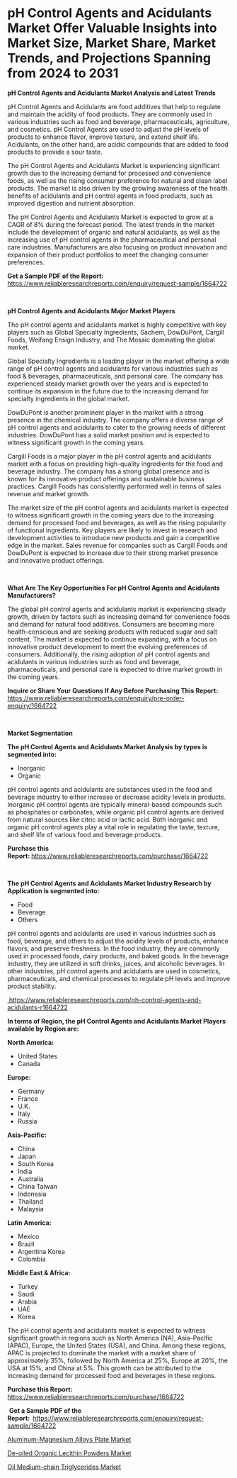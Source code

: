 <p><h1>pH Control Agents and Acidulants Market Offer Valuable Insights into Market Size, Market Share, Market Trends, and Projections Spanning from 2024 to 2031</h1></p><p><strong>pH Control Agents and Acidulants Market Analysis and Latest Trends</strong></p>
<p><p>pH Control Agents and Acidulants are food additives that help to regulate and maintain the acidity of food products. They are commonly used in various industries such as food and beverage, pharmaceuticals, agriculture, and cosmetics. pH Control Agents are used to adjust the pH levels of products to enhance flavor, improve texture, and extend shelf life. Acidulants, on the other hand, are acidic compounds that are added to food products to provide a sour taste.</p><p>The pH Control Agents and Acidulants Market is experiencing significant growth due to the increasing demand for processed and convenience foods, as well as the rising consumer preference for natural and clean label products. The market is also driven by the growing awareness of the health benefits of acidulants and pH control agents in food products, such as improved digestion and nutrient absorption.</p><p>The pH Control Agents and Acidulants Market is expected to grow at a CAGR of 8% during the forecast period. The latest trends in the market include the development of organic and natural acidulants, as well as the increasing use of pH control agents in the pharmaceutical and personal care industries. Manufacturers are also focusing on product innovation and expansion of their product portfolios to meet the changing consumer preferences.</p></p>
<p><strong>Get a Sample PDF of the Report:&nbsp;</strong> <a href="https://www.reliableresearchreports.com/enquiry/request-sample/1664722">https://www.reliableresearchreports.com/enquiry/request-sample/1664722</a></p>
<p>&nbsp;</p>
<p><strong>pH Control Agents and Acidulants Major Market Players</strong></p>
<p><p>The pH control agents and acidulants market is highly competitive with key players such as Global Specialty Ingredients, Sachem, DowDuPont, Cargill Foods, Weifang Ensign Industry, and The Mosaic dominating the global market.</p><p>Global Specialty Ingredients is a leading player in the market offering a wide range of pH control agents and acidulants for various industries such as food & beverages, pharmaceuticals, and personal care. The company has experienced steady market growth over the years and is expected to continue its expansion in the future due to the increasing demand for specialty ingredients in the global market.</p><p>DowDuPont is another prominent player in the market with a strong presence in the chemical industry. The company offers a diverse range of pH control agents and acidulants to cater to the growing needs of different industries. DowDuPont has a solid market position and is expected to witness significant growth in the coming years.</p><p>Cargill Foods is a major player in the pH control agents and acidulants market with a focus on providing high-quality ingredients for the food and beverage industry. The company has a strong global presence and is known for its innovative product offerings and sustainable business practices. Cargill Foods has consistently performed well in terms of sales revenue and market growth.</p><p>The market size of the pH control agents and acidulants market is expected to witness significant growth in the coming years due to the increasing demand for processed food and beverages, as well as the rising popularity of functional ingredients. Key players are likely to invest in research and development activities to introduce new products and gain a competitive edge in the market. Sales revenue for companies such as Cargill Foods and DowDuPont is expected to increase due to their strong market presence and innovative product offerings.</p></p>
<p>&nbsp;</p>
<p><strong>What Are The Key Opportunities For pH Control Agents and Acidulants Manufacturers?</strong></p>
<p><p>The global pH control agents and acidulants market is experiencing steady growth, driven by factors such as increasing demand for convenience foods and demand for natural food additives. Consumers are becoming more health-conscious and are seeking products with reduced sugar and salt content. The market is expected to continue expanding, with a focus on innovative product development to meet the evolving preferences of consumers. Additionally, the rising adoption of pH control agents and acidulants in various industries such as food and beverage, pharmaceuticals, and personal care is expected to drive market growth in the coming years.</p></p>
<p><strong>Inquire or Share Your Questions If Any Before Purchasing This Report:</strong> <a href="https://www.reliableresearchreports.com/enquiry/pre-order-enquiry/1664722">https://www.reliableresearchreports.com/enquiry/pre-order-enquiry/1664722</a></p>
<p>&nbsp;</p>
<p><strong>Market Segmentation</strong></p>
<p><strong>The pH Control Agents and Acidulants Market Analysis by types is segmented into:</strong></p>
<p><ul><li>Inorganic</li><li>Organic</li></ul></p>
<p><p>pH control agents and acidulants are substances used in the food and beverage industry to either increase or decrease acidity levels in products. Inorganic pH control agents are typically mineral-based compounds such as phosphates or carbonates, while organic pH control agents are derived from natural sources like citric acid or lactic acid. Both inorganic and organic pH control agents play a vital role in regulating the taste, texture, and shelf life of various food and beverage products.</p></p>
<p><strong>Purchase this Report:&nbsp;</strong><a href="https://www.reliableresearchreports.com/purchase/1664722">https://www.reliableresearchreports.com/purchase/1664722</a></p>
<p>&nbsp;</p>
<p><strong>The pH Control Agents and Acidulants Market Industry Research by Application is segmented into:</strong></p>
<p><ul><li>Food</li><li>Beverage</li><li>Others</li></ul></p>
<p><p>pH control agents and acidulants are used in various industries such as food, beverage, and others to adjust the acidity levels of products, enhance flavors, and preserve freshness. In the food industry, they are commonly used in processed foods, dairy products, and baked goods. In the beverage industry, they are utilized in soft drinks, juices, and alcoholic beverages. In other industries, pH control agents and acidulants are used in cosmetics, pharmaceuticals, and chemical processes to regulate pH levels and improve product stability.</p></p>
<p><a href="https://www.reliableresearchreports.com/ph-control-agents-and-acidulants-r1664722">&nbsp;https://www.reliableresearchreports.com/ph-control-agents-and-acidulants-r1664722</a></p>
<p><strong>In terms of Region, the pH Control Agents and Acidulants Market Players available by Region are:</strong></p>
<p>
    <p> <strong> North America: </strong>
        <ul>
            <li>United States</li>
            <li>Canada</li>
        </ul>
        </p> 
    <p> <strong> Europe: </strong>
        <ul>
            <li>Germany</li>
            <li>France</li>
            <li>U.K.</li>
            <li>Italy</li>
            <li>Russia</li>
        </ul>
        </p> 
    <p> <strong> Asia-Pacific: </strong>
        <ul>
            <li>China</li>
            <li>Japan</li>
            <li>South Korea</li>
            <li>India</li>
            <li>Australia</li>
            <li>China Taiwan</li>
            <li>Indonesia</li>
            <li>Thailand</li>
            <li>Malaysia</li>
        </ul>
        </p> 
    <p> <strong> Latin America: </strong>
        <ul>
            <li>Mexico</li>
            <li>Brazil</li>
            <li>Argentina Korea</li>
            <li>Colombia</li>
        </ul>
        </p> 
    <p> <strong> Middle East & Africa: </strong>
        <ul>
            <li>Turkey</li>
            <li>Saudi</li>
            <li>Arabia</li>
            <li>UAE</li>
            <li>Korea</li>
        </ul>
    </p>
    </p>
<p><p>The pH control agents and acidulants market is expected to witness significant growth in regions such as North America (NA), Asia-Pacific (APAC), Europe, the United States (USA), and China. Among these regions, APAC is projected to dominate the market with a market share of approximately 35%, followed by North America at 25%, Europe at 20%, the USA at 15%, and China at 5%. This growth can be attributed to the increasing demand for processed food and beverages in these regions.</p></p>
<p><strong>Purchase this Report: </strong><a href="https://www.reliableresearchreports.com/purchase/1664722">https://www.reliableresearchreports.com/purchase/1664722</a></p>
<p>&nbsp;<strong>Get a Sample PDF of the Report:&nbsp;&nbsp;</strong><a href="https://www.reliableresearchreports.com/enquiry/request-sample/1664722">https://www.reliableresearchreports.com/enquiry/request-sample/1664722</a></p>
<p><strong></strong></p>
<p><p><a href="https://github.com/beauBlock13/Market-Research-Report-List-1/blob/main/aluminum-magnesium-alloys-plate-market.md">Aluminum-Magnesium Alloys Plate Market</a></p><p><a href="https://github.com/annerides/Market-Research-Report-List-1/blob/main/de-oiled-organic-lecithin-powders-market.md">De-oiled Organic Lecithin Powders Market</a></p><p><a href="https://github.com/BerryGuann/Market-Research-Report-List-1/blob/main/oil-medium-chain-triglycerides-market.md">Oil Medium-chain Triglycerides Market</a></p></p>